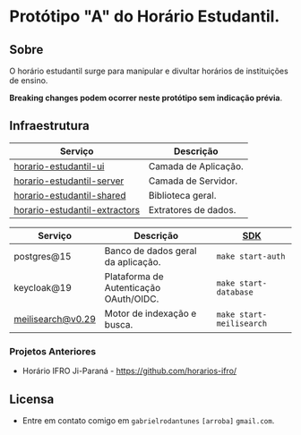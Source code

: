 # Protótipo "A" do Horário Estudantil.

## Sobre

O horário estudantil surge para manipular e divultar horários de instituições de ensino.

**Breaking changes podem ocorrer neste protótipo sem indicação prévia**.

## Infraestrutura

| Serviço                                                          | Descrição            |
| ---------------------------------------------------------------- | -------------------- |
| [horario-estudantil-ui](./horario-estudantil-ui/)                | Camada de Aplicação. |
| [horario-estudantil-server](./horario-estudantil-server)         | Camada de Servidor.  |
| [horario-estudantil-shared](./horario-estudantil-shared)         | Biblioteca geral.    |
| [horario-estudantil-extractors](./horario-estudantil-extractors) | Extratores de dados. |

| Serviço           | Descrição                              | [SDK](./infrastructure/sdk/) |
| ----------------- | -------------------------------------- | ---------------------------- |
| postgres@15       | Banco de dados geral da aplicação.     | `make start-auth`            |
| keycloak@19       | Plataforma de Autenticação OAuth/OIDC. | `make start-database`        |
| meilisearch@v0.29 | Motor de indexação e busca.            | `make start-meilisearch`     |

### Projetos Anteriores

- Horário IFRO Ji-Paraná - <https://github.com/horarios-ifro/>

## Licensa

- Entre em contato comigo em `gabrielrodantunes` `[arroba]` `gmail.com`.
